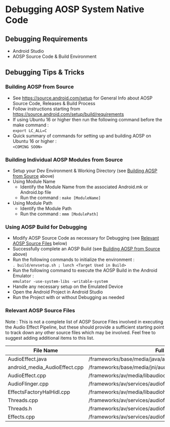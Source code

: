 # Debugging AOSP System Native Code

## Debugging Requirements
  - Android Studio
  - AOSP Source Code & Build Environment

## Debugging Tips & Tricks
  
### Building AOSP from Source
  - See https://source.android.com/setup for General Info about AOSP Source Code, Releases & Build Process
  - Follow instructions starting from https://source.android.com/setup/build/requirements
  - If using Ubuntu 16 or higher then run the following command before the make command :  
  ```export LC_ALL=C```
  - Quick summary of commands for setting up and building AOSP on Ubuntu 16 or higher :  
  ```<COMING SOON>```

### Building Individual AOSP Modules from Source
  - Setup your Dev Environment & Working Directory (see [Building AOSP from Source](#building-aosp-from-source) above)
  - Using Module Name
    * Identify the Module Name from the associated Android.mk or Android.bp file
    * Run the command : ```make [ModuleName]```
  - Using Module Path
    * Identify the Module Path
    * Run the command : ```mmm [ModulePath]```

### Using AOSP Build for Debugging
  - Modify AOSP Source Code as necessary for Debugging (see [Relevant AOSP Source Files](#relevant-aosp-source-files) below)
  - Successfully complete an AOSP Build (see [Building AOSP from Source](#building-aosp-from-source) above)
  - Run the following commands to initialize the environment :  
  ```. build/envsetup.sh ; lunch <Target Used in Build>```
  - Run the following command to execute the AOSP Build in the Android Emulator :  
  ```emulator -use-system-libs -writable-system```
  - Handle any necessary setup on the Emulated Device
  - Open the Android Project in Android Studio
  - Run the Project with or without Debugging as needed

### Relevant AOSP Source Files
Note : This is not a complete list of AOSP Source Files involved in executing the Audio Effect Pipeline, but these should provide a sufficient starting point to track down any other source files which may be involved.  Feel free to suggest adding additional items to this list.

  | File Name                     | Full Source Path                                                     | Full Repo URL                                                                                                          |
  |-------------------------------|----------------------------------------------------------------------|------------------------------------------------------------------------------------------------------------------------|
  | AudioEffect.java              | /frameworks/base/media/java/android/media/audiofx/AudioEffect.java   | https://android.googlesource.com/platform/frameworks/base/+/master/media/java/android/media/audiofx/AudioEffect.java   |
  | android_media_AudioEffect.cpp | /frameworks/base/media/jni/audioeffect/android_media_AudioEffect.cpp | https://android.googlesource.com/platform/frameworks/base/+/master/media/jni/audioeffect/android_media_AudioEffect.cpp |
  | AudioEffect.cpp               | /frameworks/av/media/libaudioclient/AudioEffect.cpp                  | https://android.googlesource.com/platform/frameworks/av/+/master/media/libaudioclient/AudioEffect.cpp                  |
  | AudioFlinger.cpp              | /frameworks/av/services/audioflinger/AudioFlinger.cpp                | https://android.googlesource.com/platform/frameworks/av/+/master/services/audioflinger/AudioFlinger.cpp                |
  | EffectsFactoryHalHidl.cpp     | /frameworks/av/media/libaudiohal/4.0/EffectsFactoryHalHidl.cpp       | https://android.googlesource.com/platform/frameworks/av/+/master/media/libaudiohal/4.0/EffectsFactoryHalHidl.cpp       |
  | Threads.cpp                   | /frameworks/av/services/audioflinger/Threads.cpp                     | https://android.googlesource.com/platform/frameworks/av/+/master/services/audioflinger/Threads.cpp                     |
  | Threads.h                     | /frameworks/av/services/audioflinger/Threads.h                       | https://android.googlesource.com/platform/frameworks/av/+/master/services/audioflinger/Threads.h                       |
  | Effects.cpp                   | /frameworks/av/services/audioflinger/Effects.cpp                     | https://android.googlesource.com/platform/frameworks/av/+/master/services/audioflinger/Effects.cpp                     |
